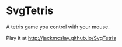 # SvgTetris
A tetris game you control with your mouse.

Play it at http://jackmcslay.github.io/SvgTetris